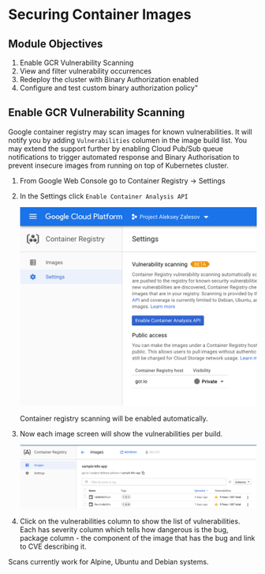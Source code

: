 # Securing Container Images

## Module Objectives

1. Enable GCR Vulnerability Scanning
1. View and filter vulnerability occurrences
1. Redeploy the cluster with Binary Authorization enabled
1. Configure and test custom binary authorization policy"

## Enable GCR Vulnerability Scanning

Google container registry may scan images for known vulnerabilities. It will notify you by adding `Vulnerabilities` columen in the image build list. You may extend the support further by enabling Cloud Pub/Sub queue notifications to trigger automated response and Binary Authorisation to prevent insecure images from running on top of Kubernetes cluster.

1. From Google Web Console go to Container Registry -> Settings

1. In the Settings click `Enable Container Analysis API`

    ![Enable API](img/gcr-enable.png)

    Container registry scanning will be enabled automatically.

1. Now each image screen will show the vulnerabilities per build.

    ![Vulnerabilities - list](img/security-images.png)

1. Click on the vulnerabilities column to show the list of vulnerabilities. Each has severity column which tells how dangerous is the bug, package column - the component of the image that has the bug and link to CVE describing it.

Scans currently work for Alpine, Ubuntu and Debian systems.
